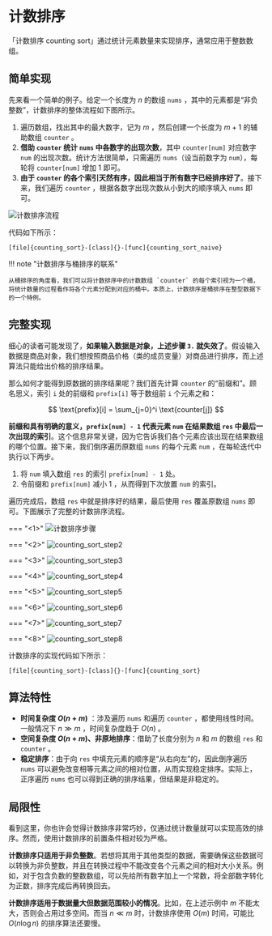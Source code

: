 # 计数排序

「计数排序 counting sort」通过统计元素数量来实现排序，通常应用于整数数组。

## 简单实现

先来看一个简单的例子。给定一个长度为 $n$ 的数组 `nums` ，其中的元素都是“非负整数”，计数排序的整体流程如下图所示。

1. 遍历数组，找出其中的最大数字，记为 $m$ ，然后创建一个长度为 $m + 1$ 的辅助数组 `counter` 。
2. **借助 `counter` 统计 `nums` 中各数字的出现次数**，其中 `counter[num]` 对应数字 `num` 的出现次数。统计方法很简单，只需遍历 `nums`（设当前数字为 `num`），每轮将 `counter[num]` 增加 $1$ 即可。
3. **由于 `counter` 的各个索引天然有序，因此相当于所有数字已经排序好了**。接下来，我们遍历 `counter` ，根据各数字出现次数从小到大的顺序填入 `nums` 即可。

![计数排序流程](counting_sort.assets/counting_sort_overview.png)

代码如下所示：

```src
[file]{counting_sort}-[class]{}-[func]{counting_sort_naive}
```

!!! note "计数排序与桶排序的联系"

    从桶排序的角度看，我们可以将计数排序中的计数数组 `counter` 的每个索引视为一个桶，将统计数量的过程看作将各个元素分配到对应的桶中。本质上，计数排序是桶排序在整型数据下的一个特例。

## 完整实现

细心的读者可能发现了，**如果输入数据是对象，上述步骤 `3.` 就失效了**。假设输入数据是商品对象，我们想按照商品价格（类的成员变量）对商品进行排序，而上述算法只能给出价格的排序结果。

那么如何才能得到原数据的排序结果呢？我们首先计算 `counter` 的“前缀和”。顾名思义，索引 `i` 处的前缀和 `prefix[i]` 等于数组前 `i` 个元素之和：

$$
\text{prefix}[i] = \sum_{j=0}^i \text{counter[j]}
$$

**前缀和具有明确的意义，`prefix[num] - 1` 代表元素 `num` 在结果数组 `res` 中最后一次出现的索引**。这个信息非常关键，因为它告诉我们各个元素应该出现在结果数组的哪个位置。接下来，我们倒序遍历原数组 `nums` 的每个元素 `num` ，在每轮迭代中执行以下两步。

1. 将 `num` 填入数组 `res` 的索引 `prefix[num] - 1` 处。
2. 令前缀和 `prefix[num]` 减小 $1$ ，从而得到下次放置 `num` 的索引。

遍历完成后，数组 `res` 中就是排序好的结果，最后使用 `res` 覆盖原数组 `nums` 即可。下图展示了完整的计数排序流程。

=== "<1>"
    ![计数排序步骤](counting_sort.assets/counting_sort_step1.png)

=== "<2>"
    ![counting_sort_step2](counting_sort.assets/counting_sort_step2.png)

=== "<3>"
    ![counting_sort_step3](counting_sort.assets/counting_sort_step3.png)

=== "<4>"
    ![counting_sort_step4](counting_sort.assets/counting_sort_step4.png)

=== "<5>"
    ![counting_sort_step5](counting_sort.assets/counting_sort_step5.png)

=== "<6>"
    ![counting_sort_step6](counting_sort.assets/counting_sort_step6.png)

=== "<7>"
    ![counting_sort_step7](counting_sort.assets/counting_sort_step7.png)

=== "<8>"
    ![counting_sort_step8](counting_sort.assets/counting_sort_step8.png)

计数排序的实现代码如下所示：

```src
[file]{counting_sort}-[class]{}-[func]{counting_sort}
```

## 算法特性

- **时间复杂度 $O(n + m)$** ：涉及遍历 `nums` 和遍历 `counter` ，都使用线性时间。一般情况下 $n \gg m$ ，时间复杂度趋于 $O(n)$ 。
- **空间复杂度 $O(n + m)$、非原地排序**：借助了长度分别为 $n$ 和 $m$ 的数组 `res` 和 `counter` 。
- **稳定排序**：由于向 `res` 中填充元素的顺序是“从右向左”的，因此倒序遍历 `nums` 可以避免改变相等元素之间的相对位置，从而实现稳定排序。实际上，正序遍历 `nums` 也可以得到正确的排序结果，但结果是非稳定的。

## 局限性

看到这里，你也许会觉得计数排序非常巧妙，仅通过统计数量就可以实现高效的排序。然而，使用计数排序的前置条件相对较为严格。

**计数排序只适用于非负整数**。若想将其用于其他类型的数据，需要确保这些数据可以转换为非负整数，并且在转换过程中不能改变各个元素之间的相对大小关系。例如，对于包含负数的整数数组，可以先给所有数字加上一个常数，将全部数字转化为正数，排序完成后再转换回去。

**计数排序适用于数据量大但数据范围较小的情况**。比如，在上述示例中 $m$ 不能太大，否则会占用过多空间。而当 $n \ll m$ 时，计数排序使用 $O(m)$ 时间，可能比 $O(n \log n)$ 的排序算法还要慢。
